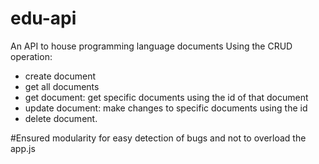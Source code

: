 # edu-api
An API to house programming language documents
Using the CRUD operation: 
- create document
- get all documents
- get document: get specific documents using the id of that document
- update document: make changes to specific documents using the id
- delete document.

#Ensured modularity for easy detection of bugs and not to overload the app.js
